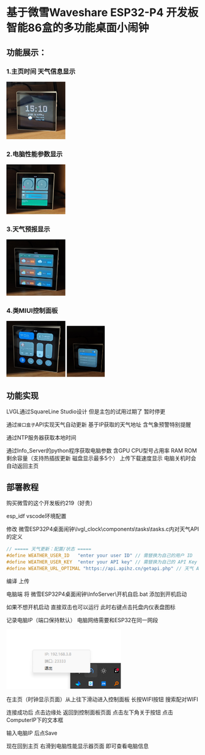 # 基于微雪Waveshare ESP32-P4 开发板智能86盒的多功能桌面小闹钟

## 功能展示：

### 1.主页时间 天气信息显示

<img src="assets/IMG_20251030_151016.jpg" alt="IMG_20251030_151016" style="zoom: 15%;" />

### 2.电脑性能参数显示

<img src="assets/IMG_20251030_151010.jpg" alt="IMG_20251030_151010" style="zoom:15%;" />

### 3.天气预报显示

<img src="assets/IMG_20251030_151022.jpg" alt="IMG_20251030_151022" style="zoom:15%;" />

### 4.类MIUI控制面板

<img src="assets/IMG_20251030_151031.jpg" alt="IMG_20251030_151031" style="zoom:15%;" />

<img src="assets/IMG_20251030_151042.jpg" alt="IMG_20251030_151042" style="zoom:13%;" />

## 功能实现

LVGL通过SquareLine Studio设计 但是主包的试用过期了 暂时停更

通过`接口盒子`API实现天气自动更新 基于IP获取的天气地址 含气象预警特别提醒

通过NTP服务器获取本地时间

通过Info_Server的python程序获取电脑参数 含GPU CPU型号占用率 RAM ROM剩余容量（支持热插拔更新 磁盘显示最多5个） 上传下载速度显示 电脑关机时会自动返回主页

## 部署教程

购买微雪的这个开发板约219（好贵）

esp_idf vscode环境配置

修改 微雪ESP32P4桌面闹钟\lvgl_clock\components\tasks\tasks.c内对天气API的定义

```c
// ===== 天气更新：配置/状态 =====
#define WEATHER_USER_ID   "enter your user ID" // 需替换为自己的用户 ID
#define WEATHER_USER_KEY  "enter your API key" // 需替换为自己的 API Key
#define WEATHER_URL_OPTIMAL "https://api.apihz.cn/getapi.php" // 天气 API 地址 百度搜索 API 盒子 免费注册一个
```

编译 上传

电脑端 将 微雪ESP32P4桌面闹钟\InfoServer\开机自启.bat 添加到开机启动

如果不想开机启动 直接双击也可以运行  此时右键点击托盘内仪表盘图标

记录电脑IP（端口保持默认） 电脑网络需要和ESP32在同一网段

<img src="assets/image-20251030153609476.png" alt="image-20251030153609476" style="zoom: 67%;" />

在主页（时钟显示页面）从上往下滑动进入控制面板 长按WIFI按钮 搜索配对WIFI

连接成功后 点击边缘处 返回到控制面板页面 点击左下角关于按钮 点击ComputerIP下的文本框

 输入电脑IP 后点Save 

现在回到主页 右滑到电脑性能显示器页面 即可查看电脑信息